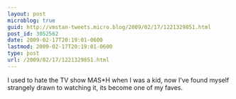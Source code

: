 ```yaml
---
layout: post
microblog: true
guid: http://vmstan-tweets.micro.blog/2009/02/17/1221329851.html
post_id: 3052562
date: 2009-02-17T20:19:01-0600
lastmod: 2009-02-17T20:19:01-0600
type: post
url: /2009/02/17/1221329851.html
---
```

I used to hate the TV show M*A*S*H when I was a kid, now I've found myself strangely drawn to watching it, its become one of my faves.
